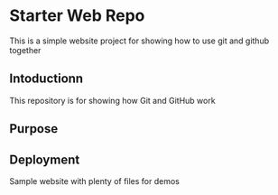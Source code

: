 # Starter Web Repo
This is a simple website project for  showing how to use git and github together
## Intoductionn

This repository is for showing how Git and GitHub work

## Purpose

## Deployment

Sample website with plenty of files for demos